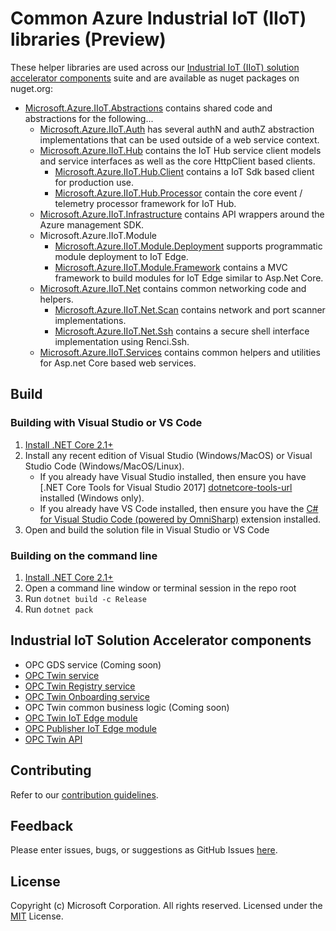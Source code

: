 # Common Azure Industrial IoT (IIoT) libraries (Preview)

These helper libraries are used across our [Industrial IoT (IIoT) solution accelerator components](#Other-Industrial-IoT-Solution-Accelerator-components) suite and are available as nuget packages on nuget.org:

* [Microsoft.Azure.IIoT.Abstractions](src/Microsoft.Azure.IIoT.Abstractions/src) contains shared code and abstractions for the following...
  * [Microsoft.Azure.IIoT.Auth](src/Microsoft.Azure.IIoT.Auth/src) has several authN and authZ abstraction implementations that can be used outside of a web service context.
  * [Microsoft.Azure.IIoT.Hub](src/Microsoft.Azure.IIoT.Hub/src) contains the IoT Hub service client models and service interfaces as well as the core HttpClient based clients.
    * [Microsoft.Azure.IIoT.Hub.Client](src/Microsoft.Azure.IIoT.Hub.Client/src) contains a IoT Sdk based client for production use.
    * [Microsoft.Azure.IIoT.Hub.Processor](src/Microsoft.Azure.IIoT.Hub.Processor/src) contain the core event / telemetry processor framework for IoT Hub.
  * [Microsoft.Azure.IIoT.Infrastructure](src/Microsoft.Azure.IIoT.Infrastructure/src) contains API wrappers around the Azure management SDK.
  * Microsoft.Azure.IIoT.Module
    * [Microsoft.Azure.IIoT.Module.Deployment](src/Microsoft.Azure.IIoT.Module.Deployment/src) supports programmatic module deployment to IoT Edge.
    * [Microsoft.Azure.IIoT.Module.Framework](src/Microsoft.Azure.IIoT.Module.Framework/src) contains a MVC framework to build modules for IoT Edge similar to Asp.Net Core.
  * [Microsoft.Azure.IIoT.Net](src/Microsoft.Azure.IIoT.Net/src) contains common networking code and helpers.
    * [Microsoft.Azure.IIoT.Net.Scan](src/Microsoft.Azure.IIoT.Net.Scan/src) contains network and port scanner implementations.
    * [Microsoft.Azure.IIoT.Net.Ssh](src/Microsoft.Azure.IIoT.Net.Ssh/src) contains a secure shell interface implementation using Renci.Ssh.
  * [Microsoft.Azure.IIoT.Services](src/Microsoft.Azure.IIoT.Services/src) contains common helpers and utilities for Asp.net Core based web services.

## Build

### Building with Visual Studio or VS Code

1. [Install .NET Core 2.1+][dotnet-install]
1. Install any recent edition of Visual Studio (Windows/MacOS) or Visual Studio Code (Windows/MacOS/Linux).
   * If you already have Visual Studio installed, then ensure you have [.NET Core Tools for Visual Studio 2017] [dotnetcore-tools-url] installed (Windows only).
   * If you already have VS Code installed, then ensure you have the [C# for Visual Studio Code (powered by OmniSharp)][omnisharp-url] extension installed.
1. Open and build the solution file in Visual Studio or VS Code

### Building on the command line

1. [Install .NET Core 2.1+][dotnet-install]
1. Open a command line window or terminal session in the repo root
1. Run `dotnet build -c Release`
1. Run `dotnet pack`

## Industrial IoT Solution Accelerator components

* OPC GDS service (Coming soon)
* [OPC Twin service](https://github.com/Azure/azure-iiot-opc-twin-service)
* [OPC Twin Registry service](https://github.com/Azure/azure-iiot-opc-twin-registry)
* [OPC Twin Onboarding service](https://github.com/Azure/azure-iiot-opc-twin-onboarding)
* OPC Twin common business logic (Coming soon)
* [OPC Twin IoT Edge module](https://github.com/Azure/azure-iiot-opc-twin-module)
* [OPC Publisher IoT Edge module](https://github.com/Azure/iot-edge-opc-publisher)
* [OPC Twin API](https://github.com/Azure/azure-iiot-opc-twin-api)

## Contributing

Refer to our [contribution guidelines](CONTRIBUTING.md).

## Feedback

Please enter issues, bugs, or suggestions as GitHub Issues [here](https://github.com/Azure/azure-iiot-opc-twin-service/issues).

## License

Copyright (c) Microsoft Corporation. All rights reserved.
Licensed under the [MIT](LICENSE) License.

[run-with-docker-url]: https://docs.microsoft.com/azure/iot-suite/iot-suite-remote-monitoring-deploy-local#run-the-microservices-in-docker
[rm-arch-url]: https://docs.microsoft.com/azure/iot-suite/iot-suite-remote-monitoring-sample-walkthrough
[postman-url]: https://www.getpostman.com
[iotedge-url]: https://github.com/Azure/iotedge
[iothub-docs-url]: https://docs.microsoft.com/azure/iot-hub/
[docker-url]: https://www.docker.com/
[dotnet-install]: https://www.microsoft.com/net/learn/get-started
[vs-install-url]: https://www.visualstudio.com/downloads
[dotnetcore-tools-url]: https://www.microsoft.com/net/core#windowsvs2017
[omnisharp-url]: https://github.com/OmniSharp/omnisharp-vscode
[windows-envvars-howto-url]: https://superuser.com/questions/949560/how-do-i-set-system-environment-variables-in-windows-10
[iothub-connstring-blog]: https://blogs.msdn.microsoft.com/iotdev/2017/05/09/understand-different-connection-strings-in-azure-iot-hub/
[deploy-rm]: https://docs.microsoft.com/azure/iot-suite/iot-suite-remote-monitoring-deploy
[deploy-local]: https://docs.microsoft.com/azure/iot-suite/iot-suite-remote-monitoring-deploy-local#deploy-the-azure-services
[disable-auth]: https://github.com/Azure/azure-iot-pcs-remote-monitoring-dotnet/wiki/Developer-Reference-Guide#disable-authentication
